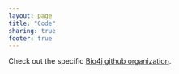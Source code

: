 ```yaml
---
layout: page
title: "Code"
sharing: true
footer: true
---
```



Check out the specific [Bio4j github organization](https://github.com/bio4j).